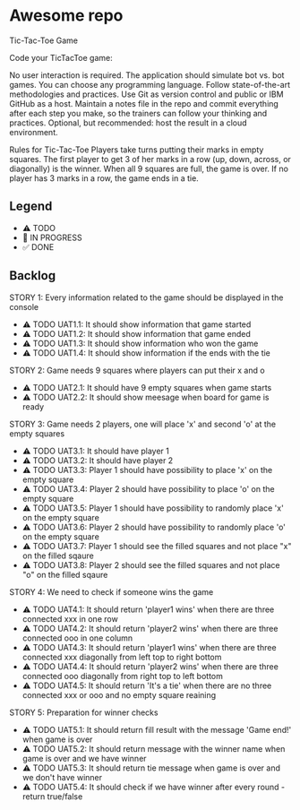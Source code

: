 # Awesome repo

Tic-Tac-Toe Game

Code your TicTacToe game:

No user interaction is required.
The application should simulate bot vs. bot games.
You can choose any programming language.
Follow state-of-the-art methodologies and practices.
Use Git as version control and public or IBM GitHub as a host.
Maintain a notes file in the repo and commit everything after each step you make, so the trainers can follow your thinking and practices.
Optional, but recommended: host the result in a cloud environment.

Rules for Tic-Tac-Toe
Players take turns putting their marks in empty squares. The first player to get 3 of her marks in a row (up, down, across, or diagonally) is the winner. When all 9 squares are full, the game is over. If no player has 3 marks in a row, the game ends in a tie.



## Legend
- ⚠ TODO
- 🚧 IN PROGRESS
- ✅ DONE

## Backlog

STORY 1: Every information related to the game should be displayed in the console
- ⚠ TODO UAT1.1: It should show information that game started
- ⚠ TODO UAT1.2: It should show information that game ended
- ⚠ TODO UAT1.3: It should show information who won the game
- ⚠ TODO UAT1.4: It should show information if the ends with the tie

STORY 2: Game needs 9 squares where players can put their x and o
- ⚠ TODO UAT2.1: It should have 9 empty squares when game starts
- ⚠ TODO UAT2.2: It should show meesage when board for game is ready

STORY 3: Game needs 2 players, one will place 'x' and second 'o' at the empty squares 
- ⚠ TODO UAT3.1: It should have player 1
- ⚠ TODO UAT3.2: It should have player 2
- ⚠ TODO UAT3.3: Player 1 should have possibility to place 'x' on the empty square
- ⚠ TODO UAT3.4: Player 2 should have possibility to place 'o' on the empty square
- ⚠ TODO UAT3.5: Player 1 should have possibility to randomly place 'x' on the empty square
- ⚠ TODO UAT3.6: Player 2 should have possibility to randomly place 'o' on the empty square
- ⚠ TODO UAT3.7: Player 1 should see the filled squares and not place "x" on the filled sqaure
- ⚠ TODO UAT3.8: Player 2 should see the filled squares and not place "o" on the filled sqaure

STORY 4: We need to check if someone wins the game
- ⚠ TODO UAT4.1: It should return 'player1 wins' when there are three connected xxx in one row
- ⚠ TODO UAT4.2: It should return 'player2 wins' when there are three connected ooo in one column
- ⚠ TODO UAT4.3: It should return 'player1 wins' when there are three connected xxx diagonally from left top to right bottom
- ⚠ TODO UAT4.4: It should return 'player2 wins' when there are three connected ooo diagonally from right top to left bottom
- ⚠ TODO UAT4.5: It should return 'It's a tie' when there are no three connected xxx or ooo and no empty square reaining

STORY 5: Preparation for winner checks
- ⚠ TODO UAT5.1: It should return fill result with the message 'Game end!' when game is over
- ⚠ TODO UAT5.2: It should return message with the winner name when game is over and we have winner
- ⚠ TODO UAT5.3: It should return tie message when game is over and we don't have winner
- ⚠ TODO UAT5.4: It should check if we have winner after every round - return true/false